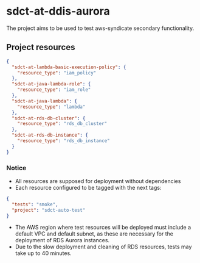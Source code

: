 # sdct-at-ddis-aurora
The project aims to be used to test aws-syndicate secondary functionality.

## Project resources
```json
{
  "sdct-at-lambda-basic-execution-policy": {
    "resource_type": "iam_policy"
  },
  "sdct-at-java-lambda-role": {
    "resource_type": "iam_role"
  },
  "sdct-at-java-lambda": {
    "resource_type": "lambda"
  },
  "sdct-at-rds-db-cluster": {
    "resource_type": "rds_db_cluster"
  },
  "sdct-at-rds-db-instance": {
    "resource_type": "rds_db_instance"
  }
}
```

### Notice
- All resources are supposed for deployment without dependencies
- Each resource configured to be tagged with the next tags:
```json
{
  "tests": "smoke",
  "project": "sdct-auto-test"
}
```
- The AWS region where test resources will be deployed must include a default VPC and default subnet, as these are necessary for the deployment of RDS Aurora instances.
- Due to the slow deployment and cleaning of RDS resources, tests may take up to 40 minutes.
